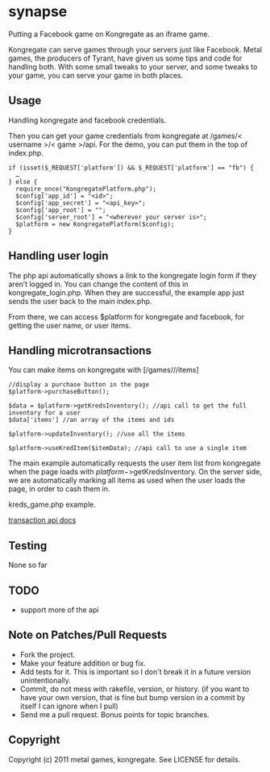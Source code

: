 # synapse

Putting a Facebook game on Kongregate as an iframe game.

Kongregate can serve games through your servers just like Facebook. Metal games, the producers of Tyrant, have given us some tips and code for handling both. With some small tweaks to your server, and some tweaks to your game, you can serve your game in both places.

## Usage

Handling kongregate and facebook credentials.

Then you can get your game credentials from kongregate at /games/< username >/< game >/api. For the demo, you can put them in the top of index.php.

    if (isset($_REQUEST['platform']) && $_REQUEST['platform'] == "fb") {
      …
    } else {
      require_once("KongregatePlatform.php");
      $config['app_id'] = "<id>";
      $config['app_secret'] = "<api_key>";
      $config['app_root'] = "";
      $config['server_root'] = "<wherever your server is>";
      $platform = new KongregatePlatform($config);
    }

## Handling user login

The php api automatically shows a link to the kongregate login form if they aren’t logged in. You can change the content of this in kongregate_login.php. When they are successful, the example app just sends the user back to the main index.php.

From there, we can access $platform for kongregate and facebook, for getting the user name, or user items.

## Handling microtransactions 

You can make items on kongregate with [/games/<username>/<game>/items]

    //display a purchase button in the page
    $platform->purchaseButton();

    $data = $platform->getKredsInventory(); //api call to get the full inventory for a user
    $data['items'] //an array of the items and ids
    
    $platform->updateInventory(); //use all the items
    
    $platform->useKredItem($itemData); //api call to use a single item

The main example automatically requests the user item list from kongregate when the page loads with $platform->$getKredsInventory.  On the server side, we are automatically marking all items as used when the user loads the page, in order to cash them in.

kreds_game.php example.

[transaction api docs](http://www.kongregate.com/developer_center/docs/microtransaction-client-api "Transaction API Docs")

## Testing

None so far

## TODO

* support more of the api

## Note on Patches/Pull Requests

* Fork the project.
* Make your feature addition or bug fix.
* Add tests for it. This is important so I don't break it in a
  future version unintentionally.
* Commit, do not mess with rakefile, version, or history.
  (if you want to have your own version, that is fine but bump version in a commit by itself I can ignore when I pull)
* Send me a pull request. Bonus points for topic branches.

## Copyright

Copyright (c) 2011 metal games, kongregate. See LICENSE for details.

